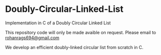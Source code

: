 # Doubly-Circular-Linked-List
Implementation in C of a Doubly Circular Linked List 

This repository code will only be made avaible on request. Please email to rohanrags694@gmail.com

We develop an efficient doubly-linked circular list from scratch in C.

